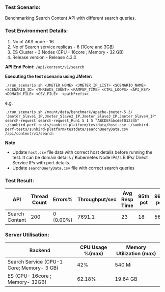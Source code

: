 ### Test Scenario:

Benchmarking Search Content API with different search queries.


### Test Environment Details:
1. No of AKS node - 16
2. No of Search service replicas - 6 (1Core and 3GB)
3. ES Cluster - 3 Nodes (CPU - 16core ; Memory - 32 GB)
4. Release version - Release 4.3.0


**API End Point:** 
`/api/content/v1/search`


**Executing the test scenario using JMeter:**

```./run_scenario.sh <JMETER_HOME> <JMETER_IP_LIST> <SCENARIO_NAME> <SCENARIO_ID> <THREADS_COUNT> <RAMPUP_TIME> <CTRL_LOOPS> <API_KEY> <DOMAIN_FILE> <CSV_FILE>  <pathPrefix>```

e.g.

```./run_scenario.sh /mount/data/benchmark/apache-jmeter-5.3/ 'Jmeter_Slave1_IP,Jmeter_Slave2_IP,Jmeter_Slave3_IP,Jmeter_Slave4_IP' search-request search-request_Run1 5 1 5 "ABCDEFabcdef012345" ~/sunbird-perf-tests/sunbird-platform/testdata/host.csv ~/sunbird-perf-tests/sunbird-platform/testdata/searchQueryData.csv /api/content/v1/search```


**Note**
- Update `host.csv` file data with correct host details before running the test. It can be domain details / Kubernetes Node IPs/ LB IPs/ Direct Service IPs with port details.
- Update `searchQueryData.csv` file with correct search queries

### Test Result:

| API             | Thread Count  | Errors%   | Throughput/sec  |Avg Resp Time |   95th pct  |  99th pct   |
| --------------- | ------------- | --------- | --------------- |--------------|-------------|-------------|
| Search Content  | 200           | 0 (0.00%) | 7691.1          |23            |18           | 56          |


### Server Utilisation:
| Backend          | CPU Usage %(max) | Memory Utilization (max) |
| ------------- | ------------- |------------- |
|Search Service (CPU-1 Core; Memory- 3 GB)  |42% | 540 Mi|
|ES (CPU- 16core ; Memory- 32GB)|62.18%  |  19.64 GB|
